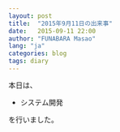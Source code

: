 ```yaml
---
layout: post
title:  "2015年9月11日の出来事"
date:   2015-09-11 22:00
author: "FUNABARA Masao"
lang: "ja"
categories: blog
tags: diary
---
```


本日は、

* システム開発

を行いました。
